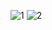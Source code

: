 ![1](https://user-images.githubusercontent.com/72604908/220606653-91762d39-8b06-4ee1-8db7-6499f4dfb35d.PNG)
![2](https://user-images.githubusercontent.com/72604908/220606659-c0bb198a-62ef-479e-aba9-1ffea0cb4b0e.PNG)
